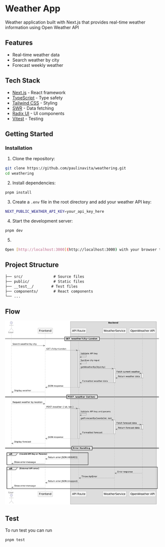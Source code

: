 # Weather App

Weather application built with Next.js that provides real-time weather information using Open Weather API

## Features

- Real-time weather data
- Search weather by city
- Forecast weekly weather

## Tech Stack

- [Next.js](https://nextjs.org/) - React framework
- [TypeScript](https://www.typescriptlang.org/) - Type safety
- [Tailwind CSS](https://tailwindcss.com/) - Styling
- [SWR](https://swr.vercel.app/) - Data fetching
- [Radix UI](https://www.radix-ui.com/) - UI components
- [Vitest](https://vitest.dev/) - Testing

## Getting Started

### Installation

1. Clone the repository:

```bash
git clone https://github.com/paulinavita/weathering.git
cd weathering
```

2. Install dependencies:

```bash
pnpm install
```

3. Create a `.env` file in the root directory and add your weather API key:

```bash
NEXT_PUBLIC_WEATHER_API_KEY=your_api_key_here
```

4. Start the development server:

```bash
pnpm dev
```

5. 
```bash
Open [http://localhost:3000](http://localhost:3000) with your browser to see the result.
```

## Project Structure

```
├── src/              # Source files
├── public/           # Static files
├── __test__/        # Test files
├── components/       # React components
└── ...
```

## Flow

![App Flow](./docs/flow_img.png)

## Test

To run test you can run

```bash
pnpm test
```
